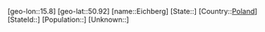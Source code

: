 ﻿---
location: [50.92,15.8]
type: City
tags:
- geo/City


SpocWebEntityId: 29993
isDeleted: false
confidential: public

---
[geo-lon::15.8]
[geo-lat::50.92]
[name::Eichberg]
[State::]
[Country::[Poland](geo/Continent/Europe/Poland.md)]
[StateId::]
[Population::]
[Unknown::]

